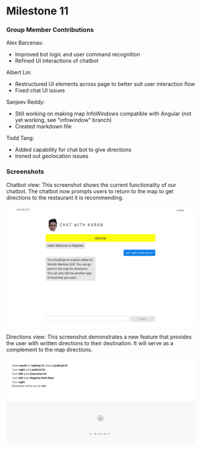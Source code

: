 # Milestone 11

### Group Member Contributions
Alex Barcenas:
  - Improved bot logic and user command recognition
  - Refined UI interactions of chatbot
 
Albert Lin:
  - Restructured UI elements across page to better suit user interaction flow
  - Fixed chat UI issues

Sanjeev Reddy:
  - Still working on making map InfoWindows compatible with Angular (not yet
    working, see "infowindow" branch)
  - Created markdown file

Todd Tang:
  - Added capability for chat bot to give directions
  - Ironed out geolocation issues

### Screenshots
Chatbot view: This screenshot shows the current functionality of our chatbot.
The chatbot now prompts users to return to the map to get directions to the
restaurant it is recommending.

![Chatbot](./screenshots/chatbot_respond_directions.png "Chatbot view")

Directions view: This screenshot demonstrates a new feature that provides the
user with written directions to their destination. It will serve as a complement
to the map directions.

![Directions](./screenshots/directions.png "Directions view")
